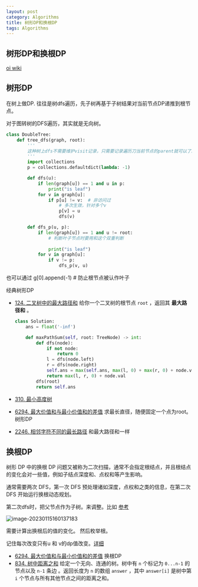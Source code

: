 ```yaml
---
layout: post
category: Algorithms
title: 树形DP和换根DP
tags: Algorithms
---
```


## 树形DP和换根DP

[oi wiki](https://oi-wiki.org/dp/tree/)

## 树形DP

在树上做DP. 往往是树dfs遍历，先子树再基于子树结果对当前节点DP递推到根节点。



对于图转树的DFS遍历，其实就是无向树。

```python
class DoubleTree:
    def tree_dfs(graph, root):
        '''
        这种树上dfs不需要维护visit记录，只需要记录遍历刀当前节点的parent就可以了。时间复杂度o(n)
        '''
        import collections
        p = collections.defaultdict(lambda: -1)

        def dfs(u):
            if len(graph[u]) == 1 and u in p:
                print("is leaf")
            for v in graph[u]:
                if p[u] != v:  # 非访问过
                    # 多次生效，针对多个v
                    p[v] = u
                    dfs(v)

        def dfs_p(u, p):
            if len(graph[u]) == 1 and u != root:
                # 判断叶子节点时要用和这个双重判断
                
                print("is leaf")
            for v in graph[u]:
                if v != p:
                    dfs_p(v, u)


```



也可以通过        g[0].append(-1)  # 防止根节点被认作叶子





经典树形DP

- [124. 二叉树中的最大路径和](https://leetcode.cn/problems/binary-tree-maximum-path-sum/) 给你一个二叉树的根节点 `root` ，返回其 **最大路径和** 。

  ```python
  class Solution:
      ans = float('-inf')
  
      def maxPathSum(self, root: TreeNode) -> int:
          def dfs(node):
              if not node:
                  return 0
              l = dfs(node.left)
              r = dfs(node.right)
              self.ans = max(self.ans, max(l, 0) + max(r, 0) + node.val)
              return max(l, r, 0) + node.val
          dfs(root)
          return self.ans
  ```

  

- [310. 最小高度树](https://leetcode.cn/problems/minimum-height-trees/) 
- [6294. 最大价值和与最小价值和的差值](https://leetcode.cn/problems/difference-between-maximum-and-minimum-price-sum/) 求最长直径，随便固定一个点为root。 树形DP
- [2246. 相邻字符不同的最长路径](https://leetcode.cn/problems/longest-path-with-different-adjacent-characters/) 和最大路径和一样





## 换根DP

树形 DP 中的换根 DP 问题又被称为二次扫描，通常不会指定根结点，并且根结点的变化会对一些值，例如子结点深度和、点权和等产生影响。

通常需要两次 DFS，第一次 DFS 预处理诸如深度，点权和之类的信息，在第二次 DFS 开始运行换根动态规划。

第二次dfs时，把父节点作为子树。来调整。比如 [参考](https://zhuanlan.zhihu.com/p/437753260)

![image-20230115160137183](https://cdn.jsdelivr.net/gh/mafulong/mdPic@vv6/v6/202301151601264.png)

需要计算出换根后的值的变化。 然后枚举根。




记住每次改变只有u 和 v的dp值改变。[详细](https://leetcode.cn/problems/sum-of-distances-in-tree/solution/shu-zhong-ju-chi-zhi-he-by-leetcode-solution/)


- [6294. 最大价值和与最小价值和的差值](https://leetcode.cn/problems/difference-between-maximum-and-minimum-price-sum/) 换根DP
- [834. 树中距离之和](https://leetcode.cn/problems/sum-of-distances-in-tree/) 给定一个无向、连通的树。树中有 `n` 个标记为 `0...n-1` 的节点以及 `n-1` 条边 。返回长度为 `n` 的数组 `answer` ，其中 `answer[i]` 是树中第 `i` 个节点与所有其他节点之间的距离之和。
